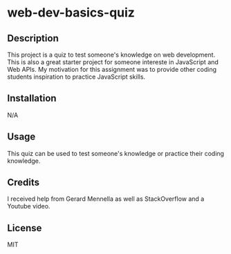 # web-dev-basics-quiz
## Description
This project is a quiz to test someone's knowledge on web development. This is also a great starter project for someone intereste in JavaScript and Web APIs. My motivation for this assignment was to provide other coding students inspiration to practice JavaScript skills.

## Installation

N/A

## Usage

This quiz can be used to test someone's knowledge or practice their coding knowledge.

## Credits

I received help from Gerard Mennella as well as StackOverflow and a Youtube video.

## License

MIT
